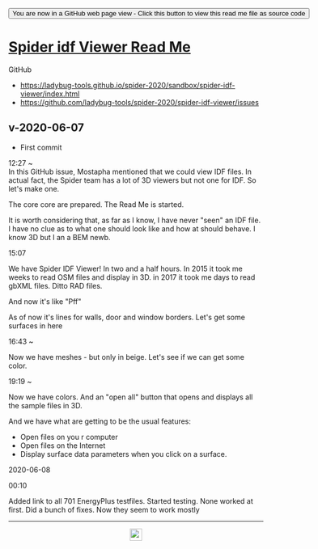 <span style=display:none; >[You are now in a GitHub source code view - click this link to view Read Me file as a web page](https://ladybug-tools.github.io/spider-2020/sandbox/spider-idf-viewer/readme.html "View file as a web page.") </span>

<div><input type=button onclick=window.location.href="https://github.com/ladybug-tools/spider-2020/spider-idf-viewer/"
value="You are now in a GitHub web page view - Click this button to view this read me file as source code" ></div>

# [Spider idf Viewer Read Me]( ./readme.html )

GitHub

* https://ladybug-tools.github.io/spider-2020/sandbox/spider-idf-viewer/index.html
* https://github.com/ladybug-tools/spider-2020/spider-idf-viewer/issues


## v-2020-06-07

* First commit

12:27 ~  
In this GitHub issue, Mostapha mentioned that we could view IDF files. In actual fact, the Spider team has a lot of 3D viewers but not one for IDF. So let's make one.

The core core are prepared. The Read Me is started.

It is worth considering that, as far as I know, I have never "seen" an IDF file. I have no clue as to what one should look like and how at should behave. I know 3D but I an a BEM newb.

15:07

We have Spider IDF Viewer! In two and a half hours. In 2015 it took me weeks to read OSM files and display in 3D. in 2017 it took me days to read gbXML files. Ditto RAD files. 

And now it's like "Pff"

As of now it's lines for walls, door and window borders. Let's get some surfaces in here

16:43 ~  

Now we have meshes - but only in beige. Let's see if we can get some color.

19:19 ~  

Now we have colors. And an "open all" button that opens and displays all the sample files in 3D.

And we have what are getting to be the usual features:

* Open files on you r computer
* Open files on the Internet
* Display surface data parameters when you click on a surface.

2020-06-08

00:10

Added link to all 701 EnergyPlus testfiles. Started testing. None worked at first. Did a bunch of fixes. Now they seem to work mostly

***

<center title="hello! Click me to go up to the top" ><a href=javascript:window.scrollTo(0,0); style=text-decoration:none; > <img width=24 src="https://ladybug.tools/artwork/icons_bugs/ico/spider.ico" > </a></center>
